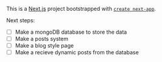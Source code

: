 This is a [Next.js](https://nextjs.org/) project bootstrapped with [`create next-app`](https://github.com/vercel/next.js/tree/canary/packages/create-next-app).

Next steps:

- [ ] Make a mongoDB database to store the data
- [ ] Make a posts system
- [ ] Make a blog style page
- [ ] Make a recieve dynamic posts from the database
